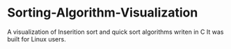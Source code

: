 # Sorting-Algorithm-Visualization
A visualization of Inserition sort and quick sort algorithms writen in C
It was built for Linux users.
